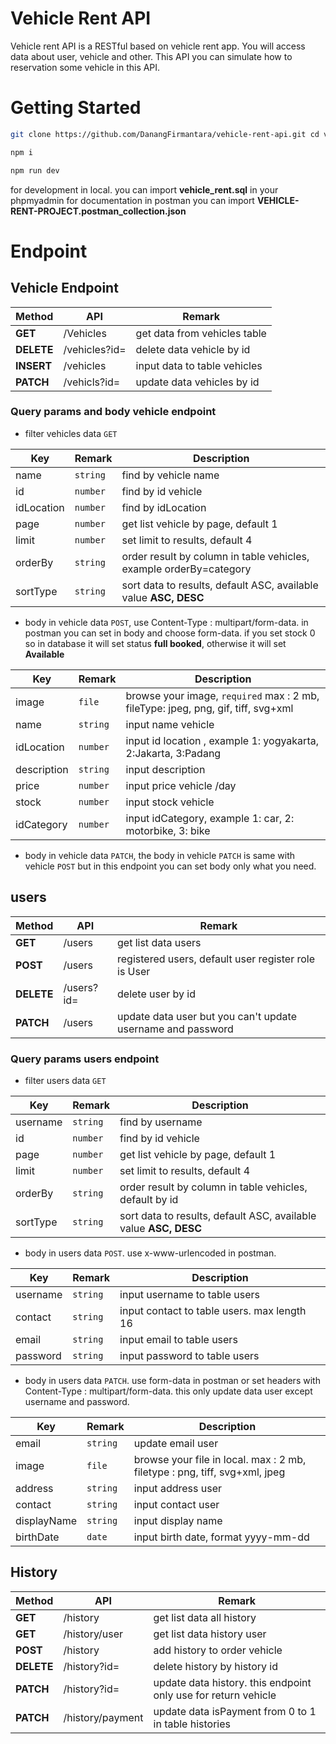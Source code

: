 # Vehicle Rent API

Vehicle rent API is a RESTful based on vehicle rent app. You will access data about user, vehicle and other. This API you can simulate how to reservation some vehicle in this API.

# Getting Started

```sh
git clone https://github.com/DanangFirmantara/vehicle-rent-api.git cd vehicle-rent-api
```

```sh
npm i
```

```sh
npm run dev
```

for development in local. you can import **vehicle_rent.sql** in your phpmyadmin
for documentation in postman you can import **VEHICLE-RENT-PROJECT.postman_collection.json**

# Endpoint

## Vehicle Endpoint

| Method     | API           | Remark                       |
| ---------- | ------------- | ---------------------------- |
| **GET**    | /Vehicles     | get data from vehicles table |
| **DELETE** | /vehicles?id= | delete data vehicle by id    |
| **INSERT** | /vehicles     | input data to table vehicles |
| **PATCH**  | /vehicls?id=  | update data vehicles by id   |

### Query params and body vehicle endpoint

- filter vehicles data `GET`

| Key        | Remark   | Description                                                        |
| ---------- | -------- | ------------------------------------------------------------------ |
| name       | `string` | find by vehicle name                                               |
| id         | `number` | find by id vehicle                                                 |
| idLocation | `number` | find by idLocation                                                 |
| page       | `number` | get list vehicle by page, default 1                                |
| limit      | `number` | set limit to results, default 4                                    |
| orderBy    | `string` | order result by column in table vehicles, example orderBy=category |
| sortType   | `string` | sort data to results, default ASC, available value **ASC, DESC**   |

- body in vehicle data `POST`, use Content-Type : multipart/form-data. in postman you can set in body and choose form-data. if you set stock 0 so in database it will set status **full booked**, otherwise it will set **Available**

| Key         | Remark   | Description                                                                       |
| ----------- | -------- | --------------------------------------------------------------------------------- |
| image       | `file`   | browse your image, `required` max : 2 mb, fileType: jpeg, png, gif, tiff, svg+xml |
| name        | `string` | input name vehicle                                                                |
| idLocation  | `number` | input id location , example 1: yogyakarta, 2:Jakarta, 3:Padang                    |
| description | `string` | input description                                                                 |
| price       | `number` | input price vehicle /day                                                          |
| stock       | `number` | input stock vehicle                                                               |
| idCategory  | `number` | input idCategory, example 1: car, 2: motorbike, 3: bike                           |

- body in vehicle data `PATCH`, the body in vehicle `PATCH` is same with vehicle `POST` but in this endpoint you can set body only what you need.

## users

| Method     | API        | Remark                                                      |
| ---------- | ---------- | ----------------------------------------------------------- |
| **GET**    | /users     | get list data users                                         |
| **POST**   | /users     | registered users, default user register role is User        |
| **DELETE** | /users?id= | delete user by id                                           |
| **PATCH**  | /users     | update data user but you can't update username and password |

### Query params users endpoint

- filter users data `GET`

| Key      | Remark   | Description                                                      |
| -------- | -------- | ---------------------------------------------------------------- |
| username | `string` | find by username                                                 |
| id       | `number` | find by id vehicle                                               |
| page     | `number` | get list vehicle by page, default 1                              |
| limit    | `number` | set limit to results, default 4                                  |
| orderBy  | `string` | order result by column in table vehicles, default by id          |
| sortType | `string` | sort data to results, default ASC, available value **ASC, DESC** |

- body in users data `POST`. use x-www-urlencoded in postman.

| Key      | Remark   | Description                                 |
| -------- | -------- | ------------------------------------------- |
| username | `string` | input username to table users               |
| contact  | `string` | input contact to table users. max length 16 |
| email    | `string` | input email to table users                  |
| password | `string` | input password to table users               |

- body in users data `PATCH`. use form-data in postman or set headers with Content-Type : multipart/form-data. this only update data user except username and password.

| Key         | Remark   | Description                                                                |
| ----------- | -------- | -------------------------------------------------------------------------- |
| email       | `string` | update email user                                                          |
| image       | `file`   | browse your file in local. max : 2 mb, filetype : png, tiff, svg+xml, jpeg |
| address     | `string` | input address user                                                         |
| contact     | `string` | input contact user                                                         |
| displayName | `string` | input display name                                                         |
| birthDate   | `date`   | input birth date, format yyyy-mm-dd                                        |

## History

| Method     | API              | Remark                                                         |
| ---------- | ---------------- | -------------------------------------------------------------- |
| **GET**    | /history         | get list data all history                                      |
| **GET**    | /history/user    | get list data history user                                     |
| **POST**   | /history         | add history to order vehicle                                   |
| **DELETE** | /history?id=     | delete history by history id                                   |
| **PATCH**  | /history?id=     | update data history. this endpoint only use for return vehicle |
| **PATCH**  | /history/payment | update data isPayment from 0 to 1 in table histories           |
